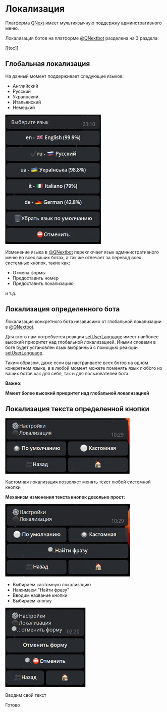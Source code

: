 # Локализация

Платформа [QNext](https://t.me/qnextbot) имеет мультиязычную поддержку админстративного меню.

Локализация ботов на платформе [@QNextbot](https://t.me/qnextbot) разделена на 3 раздела:

[[toc]]
## Глобальная локализация 

На данный момент поддерживает следующие языков:

* Английский
* Русский
* Украинский
* Итальянский
* Немецкий

![](./1.jpg)

Изменение языка в [@QNextbot](https://t.me/qnextbot) переключает язык административного меню во всех ваших ботах, 
а так же отвечает за перевод всех системных кнопок, таких как:

* Отмена формы
* Предоставить номер
* Предоставить локализацию

и т.д.

## Локализация определенного бота

Локализация конкретного бота независимо от глобальной локализации в [@QNextbot](https://t.me/qnextbot).

Для этого нам потребуется реакция [setUserLanguage](/docs/admin/other/reactions/setuserlanguage) имеет наиболее высокий приоритет над глобальной локализацией. 
Иными словами в боте будет установлен язык выбранный с помощью реакции [setUserLanguage](/docs/admin/other/reactions/setuserlanguage).

Таким образом, даже если вы настраиваете всех ботов на одном конкретном языке, в в любой момент можете поменять язык любого из ваших ботов как для себя, так и для пользователей бота.

**Важно**:

**Ммеет более высокий приоритет над глобальной локализацией**


## Локализация текста определенной кнопки

![](./2.jpg)

Кастомная локализация позволяет менять текст любой системной кнопки

**Механизм изменения текста кнопок довольно прост:**

![](./3.jpg)

* Выбираем кастомную локализацию
* Нажимаем "Найти фразу"
* Вводим название кнопки
* Выбираем кнопку

![](./4.jpg)

Вводим свой текст

Готово